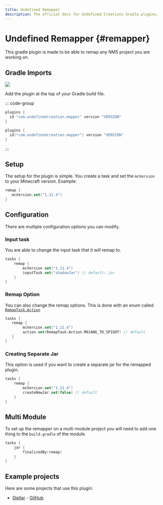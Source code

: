 ```yaml
---
title: Undefined Remapper
description: The official docs for Undefined Creations Gradle plugins.
---
```


# Undefined Remapper {#remapper} 

This gradle plugin is made to be able to remap any NMS project you are working on.

## Gradle Imports

[![](https://img.shields.io/gradle-plugin-portal/v/com.undefinedcreation.mapper)](https://plugins.gradle.org/plugin/com.undefinedcreation.mapper)

Add the plugin at the top of your Gradle build file.

::: code-group
```groovy [build.gradle]
plugins {
  id "com.undefinedcreation.mapper" version "VERSION"
}
```
```kts [build.gradle.kts]
plugins {
  id("com.undefinedcreation.mapper") version "VERSION"
}
```
:::

## Setup
The setup for the plugin is simple. You create a task and set the `mcVersion` to your Minecraft version. Example:

```kts
remap {
   mcVersion.set("1.21.4")
}
```

## Configuration

There are multiple configuration options you can modify.

### Input task

You are able to change the input task that it will remap to.

```kts
tasks {
    remap {
        mcVersion.set("1.21.4")
        inputTask.set("shadowJar") // default: jar
    }
}
```

### Remap Option

You can also change the remap options. This is done with an enum called [`RemapTask.Action`](https://github.com/UndefinedCreations/UndefinedRemapper/blob/master/src/main/kotlin/com/undefinedcreation/remapper/RemapTask.kt#L92)

```kts
tasks {
   remap {
        mcVersion.set("1.21.4")
        action.set(RemapTask.Action.MOJANG_TO_SPIGOT) // default
   }
}
```

### Creating Separate Jar

This option is used if you want to create a separate jar for the remapped plugin.

```kts
tasks {
    remap {
        mcVersion.set("1.21.4")
        createNewJar.set(false) // default 
    }
}
```

## Multi Module

To set up the remapper on a multi-module project you will need to add one thing to the `build.gradle` of the module.

```kts
tasks {
    jar {
        finalizedBy(remap)
    }
}
```

## Example projects

Here are some projects that use this plugin:
- [Stellar](/stellar) - [GitHub](https://github.com/UndefinedCreations/Stellar)
